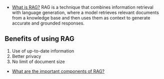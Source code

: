 - [What is RAG?](https://youtu.be/bL92ALSZ2Cg?si=dwu74W8QrEZsQ6Et&t=237)
RAG is a technique that combines information retrieval with language generation, where a model retrieves relevant documents from a knowledge base and then uses them as context to generate accurate and grounded responses.
## Benefits of using RAG
1. Use of up-to-date information
2. Better privacy
3. No limit of document size


- [What are the important components of RAG?](https://youtu.be/bL92ALSZ2Cg?si=H6rO_9utRkaTm5UO&t=507)